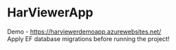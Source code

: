 # HarViewerApp

Demo - https://harviewerdemoapp.azurewebsites.net/ <br/>
Apply EF database migrations before running the project!
